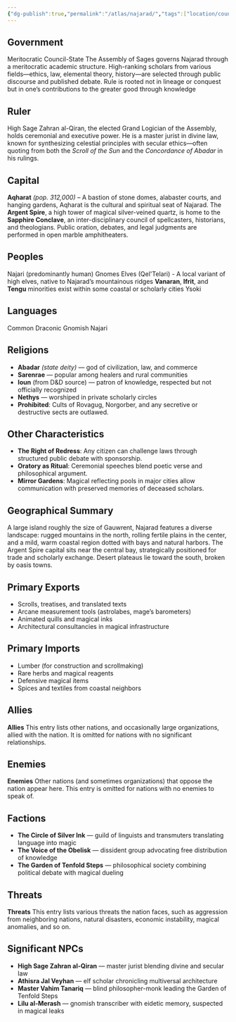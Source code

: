 ```yaml
---
{"dg-publish":true,"permalink":"/atlas/najarad/","tags":["location/country"]}
---
```



## Government 
Meritocratic Council-State
The Assembly of Sages governs Najarad through a meritocratic academic structure. High-ranking scholars from various fields—ethics, law, elemental theory, history—are selected through public discourse and published debate. Rule is rooted not in lineage or conquest but in one’s contributions to the greater good through knowledge
## Ruler
High Sage Zahran al-Qiran, the elected Grand Logician of the Assembly, holds ceremonial and executive power. He is a master jurist in divine law, known for synthesizing celestial principles with secular ethics—often quoting from both the _Scroll of the Sun_ and the _Concordance of Abadar_ in his rulings.
## Capital
**Aqharat** _(pop. 312,000)_ – A bastion of stone domes, alabaster courts, and hanging gardens, Aqharat is the cultural and spiritual seat of Najarad. The **Argent Spire**, a high tower of magical silver-veined quartz, is home to the **Sapphire Conclave**, an inter-disciplinary council of spellcasters, historians, and theologians. Public oration, debates, and legal judgments are performed in open marble amphitheaters.

## Peoples 
Najari (predominantly human)
Gnomes
Elves (Qel'Telari) - A local variant of high elves, native to Najarad’s mountainous ridges
**Vanaran**, **Ifrit**, and **Tengu** minorities exist within some coastal or scholarly cities
Ysoki
## Languages
Common
Draconic
Gnomish
Najari

## Religions
- **Abadar** _(state deity)_ — god of civilization, law, and commerce
- **Sarenrae** — popular among healers and rural communities
- **Ioun** (from D&D source) — patron of knowledge, respected but not officially recognized
- **Nethys** — worshiped in private scholarly circles
- **Prohibited**: Cults of Rovagug, Norgorber, and any secretive or destructive sects are outlawed.

## Other Characteristics
- **The Right of Redress**: Any citizen can challenge laws through structured public debate with sponsorship.
- **Oratory as Ritual**: Ceremonial speeches blend poetic verse and philosophical argument.
- **Mirror Gardens**: Magical reflecting pools in major cities allow communication with preserved memories of deceased scholars.

## Geographical Summary
A large island roughly the size of Gauwrent, Najarad features a diverse landscape: rugged mountains in the north, rolling fertile plains in the center, and a mild, warm coastal region dotted with bays and natural harbors. The Argent Spire capital sits near the central bay, strategically positioned for trade and scholarly exchange. Desert plateaus lie toward the south, broken by oasis towns.

## Primary Exports
- Scrolls, treatises, and translated texts
- Arcane measurement tools (astrolabes, mage’s barometers)
- Animated quills and magical inks
- Architectural consultancies in magical infrastructure
## Primary Imports
- Lumber (for construction and scrollmaking)
- Rare herbs and magical reagents
- Defensive magical items
- Spices and textiles from coastal neighbors

## Allies
**Allies** This entry lists other nations, and occasionally large organizations, allied with the nation. It is omitted for nations with no significant relationships.  

## Enemies
**Enemies** Other nations (and sometimes organizations) that oppose the nation appear here. This entry is omitted for nations with no enemies to speak of.  

## Factions
- **The Circle of Silver Ink** — guild of linguists and transmuters translating language into magic
- **The Voice of the Obelisk** — dissident group advocating free distribution of knowledge
- **The Garden of Tenfold Steps** — philosophical society combining political debate with magical dueling

## Threats
**Threats** This entry lists various threats the nation faces, such as aggression from neighboring nations, natural disasters, economic instability, magical anomalies, and so on.  

## Significant NPCs
- **High Sage Zahran al-Qiran** — master jurist blending divine and secular law
- **Athisra Jal Veyhan** — elf scholar chronicling multiversal architecture
- **Master Vahim Tanariq** — blind philosopher-monk leading the Garden of Tenfold Steps
- **Lilu al-Merash** — gnomish transcriber with eidetic memory, suspected in magical leaks